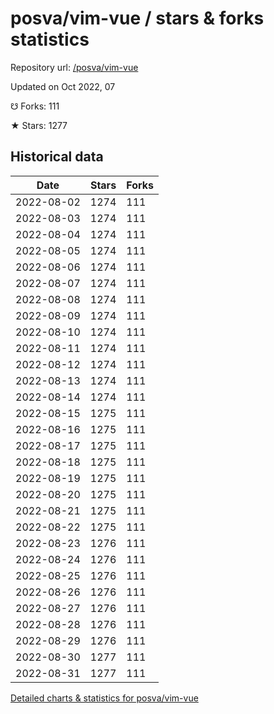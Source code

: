 # posva/vim-vue / stars & forks statistics

Repository url: [/posva/vim-vue](https://github.com/posva/vim-vue)

Updated on Oct 2022, 07

☋ Forks: 111

★ Stars: 1277

## Historical data
| Date | Stars | Forks |
|------|-------|-------|
| 2022-08-02 | 1274 | 111 | 
| 2022-08-03 | 1274 | 111 | 
| 2022-08-04 | 1274 | 111 | 
| 2022-08-05 | 1274 | 111 | 
| 2022-08-06 | 1274 | 111 | 
| 2022-08-07 | 1274 | 111 | 
| 2022-08-08 | 1274 | 111 | 
| 2022-08-09 | 1274 | 111 | 
| 2022-08-10 | 1274 | 111 | 
| 2022-08-11 | 1274 | 111 | 
| 2022-08-12 | 1274 | 111 | 
| 2022-08-13 | 1274 | 111 | 
| 2022-08-14 | 1274 | 111 | 
| 2022-08-15 | 1275 | 111 | 
| 2022-08-16 | 1275 | 111 | 
| 2022-08-17 | 1275 | 111 | 
| 2022-08-18 | 1275 | 111 | 
| 2022-08-19 | 1275 | 111 | 
| 2022-08-20 | 1275 | 111 | 
| 2022-08-21 | 1275 | 111 | 
| 2022-08-22 | 1275 | 111 | 
| 2022-08-23 | 1276 | 111 | 
| 2022-08-24 | 1276 | 111 | 
| 2022-08-25 | 1276 | 111 | 
| 2022-08-26 | 1276 | 111 | 
| 2022-08-27 | 1276 | 111 | 
| 2022-08-28 | 1276 | 111 | 
| 2022-08-29 | 1276 | 111 | 
| 2022-08-30 | 1277 | 111 | 
| 2022-08-31 | 1277 | 111 | 


[Detailed charts & statistics for posva/vim-vue](https://reviewgithub.com/rep/posva/vim-vue)
